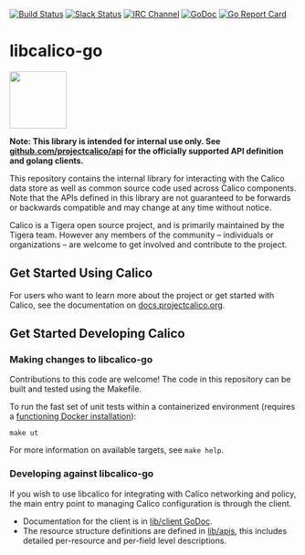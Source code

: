 [![Build Status](https://semaphoreci.com/api/v1/calico/libcalico-go/branches/master/shields_badge.svg)](https://semaphoreci.com/calico/libcalico-go)
[![Slack Status](https://slack.projectcalico.org/badge.svg)](https://slack.projectcalico.org)
[![IRC Channel](https://img.shields.io/badge/irc-%23calico-blue.svg)](https://kiwiirc.com/client/irc.freenode.net/#calico) [
![GoDoc](https://godoc.org/github.com/golang/gddo?status.svg)](http://godoc.org/github.com/projectcalico/libcalico-go)
[![Go Report Card](https://goreportcard.com/badge/github.com/projectcalico/libcalico-go)](https://goreportcard.com/report/github.com/projectcalico/libcalico-go)

# libcalico-go

<img src="http://docs.projectcalico.org/images/felix.png" width="100" height="100">

**Note: This library is intended for internal use only. See [github.com/projectcalico/api](https://github.com/projectcalico/api) for the officially supported API
definition and golang clients.**

This repository contains the internal library for interacting with the Calico data store as well as common source code used across Calico components. Note that the APIs defined in this library are not guaranteed to be forwards or backwards compatible and may change at any time without notice.

Calico is a Tigera open source project, and is primarily maintained by the Tigera team. However any members of the community – individuals or organizations – are welcome to get involved and contribute to the project.

## Get Started Using Calico

For users who want to learn more about the project or get started with Calico, see the documentation on [docs.projectcalico.org](https://docs.projectcalico.org).

## Get Started Developing Calico

### Making changes to libcalico-go

Contributions to this code are welcome!  The code in this repository can be built and tested using the Makefile.

To run the fast set of unit tests within a containerized environment (requires a [functioning Docker installation](https://docs.docker.com/engine/installation/)):

    make ut

For more information on available targets, see `make help`.

### Developing against libcalico-go

If you wish to use libcalico for integrating with Calico networking and
policy, the main entry point to managing Calico configuration is through
the client.

-  Documentation for the client is in [lib/client GoDoc](https://godoc.org/github.com/projectcalico/libcalico-go/lib/client).
-  The resource structure definitions are defined in [lib/apis](https://godoc.org/github.com/projectcalico/libcalico-go/lib/apis), this
   includes detailed per-resource and per-field level descriptions.
